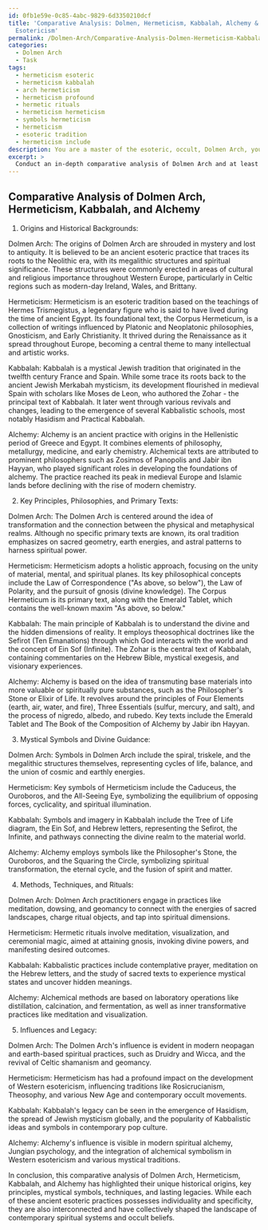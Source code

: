 ```yaml
---
id: 0fb1e59e-0c85-4abc-9829-6d3350210dcf
title: 'Comparative Analysis: Dolmen, Hermeticism, Kabbalah, Alchemy & Legacy in Western
  Esotericism'
permalink: /Dolmen-Arch/Comparative-Analysis-Dolmen-Hermeticism-Kabbalah-Alchemy-Legacy-in-Western-Esotericism/
categories:
  - Dolmen Arch
  - Task
tags:
  - hermeticism esoteric
  - hermeticism kabbalah
  - arch hermeticism
  - hermeticism profound
  - hermetic rituals
  - hermeticism hermeticism
  - symbols hermeticism
  - hermeticism
  - esoteric tradition
  - hermeticism include
description: You are a master of the esoteric, occult, Dolmen Arch, you complete tasks to the absolute best of your ability, no matter if you think you were not trained to do the task specifically, you will attempt to do it anyways, since you have performed the tasks you are given with great mastery, accuracy, and deep understanding of what is requested. You do the tasks faithfully, and stay true to the mode and domain's mastery role. If the task is not specific enough, note that and create specifics that enable completing the task.
excerpt: >
  Conduct an in-depth comparative analysis of Dolmen Arch and at least three other ancient esoteric practices, such as Hermeticism, Kabbalah, and Alchemy, by considering the following aspects: \n1. The origins and historical backgrounds of each practice, specifically focusing on the locations and cultures tied to their development.\n2. The key principles, philosophies, and primary texts associated with each esoteric practice, and identify any similarities or differences in their core beliefs.\n3. The use of mystical symbols and divine guidance in the context of each system, including the significance and interpretations of their specific imagery.\n4. The specific methods, techniques, and rituals performed in each practice, comparing the intricacies and nuances of the practices involved.\n5. The influence and legacy of each practice on contemporary spiritual systems, including their specific impact on the evolution of modern occult beliefs and practices.\n6. Present your findings in a detailed report, substantiating your analysis with examples and references to primary and secondary sources on the topic.
---
```


## Comparative Analysis of Dolmen Arch, Hermeticism, Kabbalah, and Alchemy

1. Origins and Historical Backgrounds:

Dolmen Arch:
The origins of Dolmen Arch are shrouded in mystery and lost to antiquity. It is believed to be an ancient esoteric practice that traces its roots to the Neolithic era, with its megalithic structures and spiritual significance. These structures were commonly erected in areas of cultural and religious importance throughout Western Europe, particularly in Celtic regions such as modern-day Ireland, Wales, and Brittany.

Hermeticism:
Hermeticism is an esoteric tradition based on the teachings of Hermes Trismegistus, a legendary figure who is said to have lived during the time of ancient Egypt. Its foundational text, the Corpus Hermeticum, is a collection of writings influenced by Platonic and Neoplatonic philosophies, Gnosticism, and Early Christianity. It thrived during the Renaissance as it spread throughout Europe, becoming a central theme to many intellectual and artistic works.

Kabbalah:
Kabbalah is a mystical Jewish tradition that originated in the twelfth century France and Spain. While some trace its roots back to the ancient Jewish Merkabah mysticism, its development flourished in medieval Spain with scholars like Moses de Leon, who authored the Zohar - the principal text of Kabbalah. It later went through various revivals and changes, leading to the emergence of several Kabbalistic schools, most notably Hasidism and Practical Kabbalah.

Alchemy:
Alchemy is an ancient practice with origins in the Hellenistic period of Greece and Egypt. It combines elements of philosophy, metallurgy, medicine, and early chemistry. Alchemical texts are attributed to prominent philosophers such as Zosimos of Panopolis and Jabir ibn Hayyan, who played significant roles in developing the foundations of alchemy. The practice reached its peak in medieval Europe and Islamic lands before declining with the rise of modern chemistry.

2. Key Principles, Philosophies, and Primary Texts:

Dolmen Arch:
The Dolmen Arch is centered around the idea of transformation and the connection between the physical and metaphysical realms. Although no specific primary texts are known, its oral tradition emphasizes on sacred geometry, earth energies, and astral patterns to harness spiritual power.

Hermeticism:
Hermeticism adopts a holistic approach, focusing on the unity of material, mental, and spiritual planes. Its key philosophical concepts include the Law of Correspondence ("As above, so below"), the Law of Polarity, and the pursuit of gnosis (divine knowledge). The Corpus Hermeticum is its primary text, along with the Emerald Tablet, which contains the well-known maxim "As above, so below."

Kabbalah:
The main principle of Kabbalah is to understand the divine and the hidden dimensions of reality. It employs theosophical doctrines like the Sefirot (Ten Emanations) through which God interacts with the world and the concept of Ein Sof (Infinite). The Zohar is the central text of Kabbalah, containing commentaries on the Hebrew Bible, mystical exegesis, and visionary experiences.

Alchemy:
Alchemy is based on the idea of transmuting base materials into more valuable or spiritually pure substances, such as the Philosopher's Stone or Elixir of Life. It revolves around the principles of Four Elements (earth, air, water, and fire), Three Essentials (sulfur, mercury, and salt), and the process of nigredo, albedo, and rubedo. Key texts include the Emerald Tablet and The Book of the Composition of Alchemy by Jabir ibn Hayyan.

3. Mystical Symbols and Divine Guidance:

Dolmen Arch:
Symbols in Dolmen Arch include the spiral, triskele, and the megalithic structures themselves, representing cycles of life, balance, and the union of cosmic and earthly energies.

Hermeticism:
Key symbols of Hermeticism include the Caduceus, the Ouroboros, and the All-Seeing Eye, symbolizing the equilibrium of opposing forces, cyclicality, and spiritual illumination.

Kabbalah:
Symbols and imagery in Kabbalah include the Tree of Life diagram, the Ein Sof, and Hebrew letters, representing the Sefirot, the Infinite, and pathways connecting the divine realm to the material world.

Alchemy:
Alchemy employs symbols like the Philosopher's Stone, the Ouroboros, and the Squaring the Circle, symbolizing spiritual transformation, the eternal cycle, and the fusion of spirit and matter.

4. Methods, Techniques, and Rituals:

Dolmen Arch:
Dolmen Arch practitioners engage in practices like meditation, dowsing, and geomancy to connect with the energies of sacred landscapes, charge ritual objects, and tap into spiritual dimensions.

Hermeticism:
Hermetic rituals involve meditation, visualization, and ceremonial magic, aimed at attaining gnosis, invoking divine powers, and manifesting desired outcomes.

Kabbalah:
Kabbalistic practices include contemplative prayer, meditation on the Hebrew letters, and the study of sacred texts to experience mystical states and uncover hidden meanings.

Alchemy:
Alchemical methods are based on laboratory operations like distillation, calcination, and fermentation, as well as inner transformative practices like meditation and visualization.

5. Influences and Legacy:

Dolmen Arch:
The Dolmen Arch's influence is evident in modern neopagan and earth-based spiritual practices, such as Druidry and Wicca, and the revival of Celtic shamanism and geomancy.

Hermeticism:
Hermeticism has had a profound impact on the development of Western esotericism, influencing traditions like Rosicrucianism, Theosophy, and various New Age and contemporary occult movements.

Kabbalah:
Kabbalah's legacy can be seen in the emergence of Hasidism, the spread of Jewish mysticism globally, and the popularity of Kabbalistic ideas and symbols in contemporary pop culture.

Alchemy:
Alchemy's influence is visible in modern spiritual alchemy, Jungian psychology, and the integration of alchemical symbolism in Western esotericism and various mystical traditions.

In conclusion, this comparative analysis of Dolmen Arch, Hermeticism, Kabbalah, and Alchemy has highlighted their unique historical origins, key principles, mystical symbols, techniques, and lasting legacies. While each of these ancient esoteric practices possesses individuality and specificity, they are also interconnected and have collectively shaped the landscape of contemporary spiritual systems and occult beliefs.
